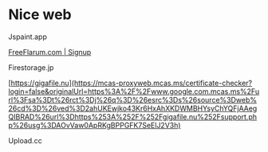 # Nice web

Jspaint.app

[FreeFlarum.com | Signup](https://mcas-proxyweb.mcas.ms/certificate-checker?login=false&originalUrl=https%3A%2F%2Ffreeflarum.com.mcas.ms%2F)

Firestorage.jp

[https://gigafile.nu](https://mcas-proxyweb.mcas.ms/certificate-checker?login=false&originalUrl=https%3A%2F%2Fwww.google.com.mcas.ms%2Furl%3Fsa%3Dt%26rct%3Dj%26q%3D%26esrc%3Ds%26source%3Dweb%26cd%3D%26ved%3D2ahUKEwjko43Kr6HxAhXKDWMBHYsyChYQFjAAegQIBRAD%26url%3Dhttps%253A%252F%252Fgigafile.nu%252Fsupport.php%26usg%3DAOvVaw0ApRKgBPPGFK7SeElJ2V3h)

Upload.cc